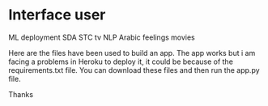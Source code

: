 # Interface user
ML deployment SDA STC tv NLP Arabic feelings movies

Here are the files have been used to build an app. The app works but i am facing a problems in Heroku to deploy it, it could be because of the requirements.txt file.
You can download these files and then run the app.py file.

Thanks
